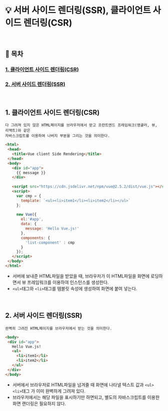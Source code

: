 # 💡 서버 사이드 렌더링(SSR), 클라이언트 사이드 렌더링(CSR)

<br>

## 📝 목차
### [1. 클라이언트 사이드 렌더링(CSR)](1-SSR)
### [2. 서버 사이드 렌더링(SSR)](1-SSR)


<br>

## 1. 클라이언트 사이드 렌더링(CSR)
    다 그려져 있지 않은 HTML페이지를 브라우저에서 받고 프런트엔드 프레임워크(앵귤러, 뷰, 리액트)와 같은 
    자바스크립트를 이용하여 나버지 부분을 그리는 것을 의미한다. 
 
 ```html
<html>
  <head>
    <title>Vue client Side Rendering</title>
  </head> 
  <body>
    <div id="app">
      {{ message }}
    </div>
     
    <script src="https://cdn.jsdelivr.net/npm/vue@2.5.2/dist/vue.js"></script>
    <script>
      var cmp = {
        template: `<ul><li>item1</li><li>item2</li></ul>`
      };
      
      new Vue({
        el:'#app',
        data: {
          message: 'Hello Vue.js!'
        },
        components: {
          'list-component' : cmp
        }
      });
    </script>
  </body>
</html>
 ```
 
 - 서버에 보내준 HTML파일을 받았을 때, 브라우저가 이 HTML파일을 화면에 로딩하면서 뷰 프레임워크를 이용하여 인스턴스를 생성한다.
 - ```<ul>```태그와 ```<li>```태그를 템블릿 속성에 생성하여 화면에 붙여 넣는다.
 
 <br>
 
## 2. 서버 사이드 렌더링(SSR)
    완벽히 그려진 HTML페이지를 브라우저에서 받는 것을 의미한다. 
    
 ```html
<body>
  <div id="app">
    Hello Vue.js!
    <ul>
      <li>item1</li>
      <li>item2</li>
    </ul>
  </div>
</body>
 ```
 
 - 서버에서 브라우저로 HTML파일을 넘겨줄 때 화면에 나타낼 텍스트 값과 ```<ul>``` ```<li>```태그 가 이미 완벽하게 그려져 있다.
 - 브라우저에서는 해당 파일을 표시하기만 하면되고, 별도의 자바스크립트를 이용한 화면 랜더링은 필요하지 않다.

<br>











